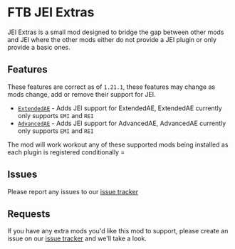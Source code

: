 # FTB JEI Extras

JEI Extras is a small mod designed to bridge the gap between other mods and JEI where the other mods either do not provide a JEI plugin or only provide a basic ones.

## Features

These features are correct as of `1.21.1`, these features may change as mods change, add or remove their support for JEI.

- [`ExtendedAE`](https://www.curseforge.com/minecraft/mc-mods/ex-pattern-provider) - Adds JEI support for ExtendedAE, ExtendedAE currently only supports `EMI` and `REI`
- [`AdvancedAE`](https://www.curseforge.com/minecraft/mc-mods/advancedae) - Adds JEI support for AdvancedAE, AdvancedAE currently only supports `EMI` and `REI`

The mod will work workout any of these supported mods being installed as each plugin is registered conditionally =

## Issues

Please report any issues to our [issue tracker](https://go.ftb.team/support-mod-issues)

## Requests

If you have any extra mods you'd like this mod to support, please create an issue on our [issue tracker](https://go.ftb.team/support-mod-issues) and we'll take a look.
